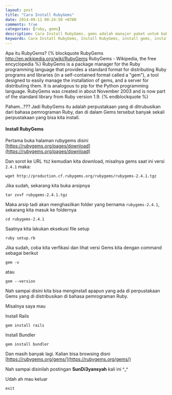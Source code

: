 ```yaml
---
layout: post
title: "Cara Install RubyGems"
date: 2014-09-11 00:24:50 +0700
comments: true
categories: [ruby, gems]
description: Cara Install RubyGems, gems adalah manajer paket untuk bahasa pemrograman Ruby yang menyediakan format standar untuk mendistribusikan program Ruby
keywords: Cara Install RubyGems, Install RubyGems, install gems, installing gems, who to install rubygems, gems, rubygems
---
```

Apa itu RubyGems?
{% blockquote RubyGems http://en.wikipedia.org/wiki/RubyGems RubyGems - Wikipedia, the free encyclopedia %}
RubyGems is a package manager for the Ruby programming language that provides a standard format for distributing Ruby programs and libraries (in a self-contained format called a "gem"), a tool designed to easily manage the installation of gems, and a server for distributing them. It is analogous to pip for the Python programming language. RubyGems was created in about November 2003 and is now part of the standard library from Ruby version 1.9.
{% endblockquote %}
<!-- more -->
Paham...??? Jadi RubyGems itu adalah perpustakaan yang di ditrubusikan dari bahasa pemrograman Ruby, dan di dalam Gems tersebut banyak sekali perpustakaan yang bisa kita install.

#### Install RubyGems

Pertama buka halaman rubygems disini [https://rubygems.org/pages/download](https://rubygems.org/pages/download)

Dan sorot ke URL `TGZ` kemudian kita download, misalnya gems saat ini versi `2.4.1` maka:
```
wget http://production.cf.rubygems.org/rubygems/rubygems-2.4.1.tgz
```
Jika sudah, sekarang kita buka arsipnya
```
tar zxvf rubygems-2.4.1.tgz
```
Maka arsip tadi akan menghasilkan folder yang bernama `rubygems-2.4.1`, sekarang kita masuk ke foldernya
```
cd rubygems-2.4.1
```
Saatnya kita lakukan eksekusi file setup
```
ruby setup.rb
```
Jika sudah, coba kita verfikasi dan lihat versi Gems kita dengan command sebagai berikut
```
gem -v
```
atau
```
gem --version
```

Nah sampai disini kita bisa menginstall apapun yang ada di perpustakaan Gems yang di distribusikan di bahasa pemrograman Ruby. 

Misalnya saya mau

Install Rails
```
gem install rails
```
Install Bundler
```
gem install bundler
```

Dan masih banyak lagi. Kalian bisa browsing disni [https://rubygems.org/gems/](https://rubygems.org/gems/)

Nah sampai disinilah postingan **SunDi3yansyah** kali ini ^_^

Udah ah mau keluar

```
exit
```